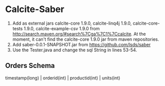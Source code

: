 # Calcite-Saber
1) Add as external jars calcite-core 1.9.0, calcite-linq4j 1.9.0, calcite-core-tests 1.9.0, calcite-example-csv 1.9.0 
from http://search.maven.org/#search%7Cga%7C1%7Ccalcite. At the moment, it can't find the calcite-core 1.9.0 jar from
maven repositories.
2) Add saber-0.0.1-SNAPSHOT.jar from https://github.com/lsds/saber
3) Use the Tester.java and change the sql String in lines 53-54.

Orders Schema
-------------------------
timestamp(long) | orderid(int) | productid(int) | units(int) 



